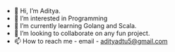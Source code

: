 - 👋 Hi, I’m Aditya.
- 👀 I’m interested in Programming
- 🌱 I’m currently learning Golang and Scala.
- 💞️ I’m looking to collaborate on any fun project.
- 📫 How to reach me - email - adityadtu5@gmail.com

<!---
adityadtu5/adityadtu5 is a ✨ special ✨ repository because its `README.md` (this file) appears on your GitHub profile.
You can click the Preview link to take a look at your changes.
--->
